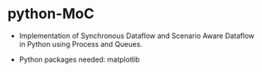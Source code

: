 # python-MoC

* Implementation of Synchronous Dataflow and Scenario Aware Dataflow in Python using Process and Queues.

* Python packages needed: matplotlib
